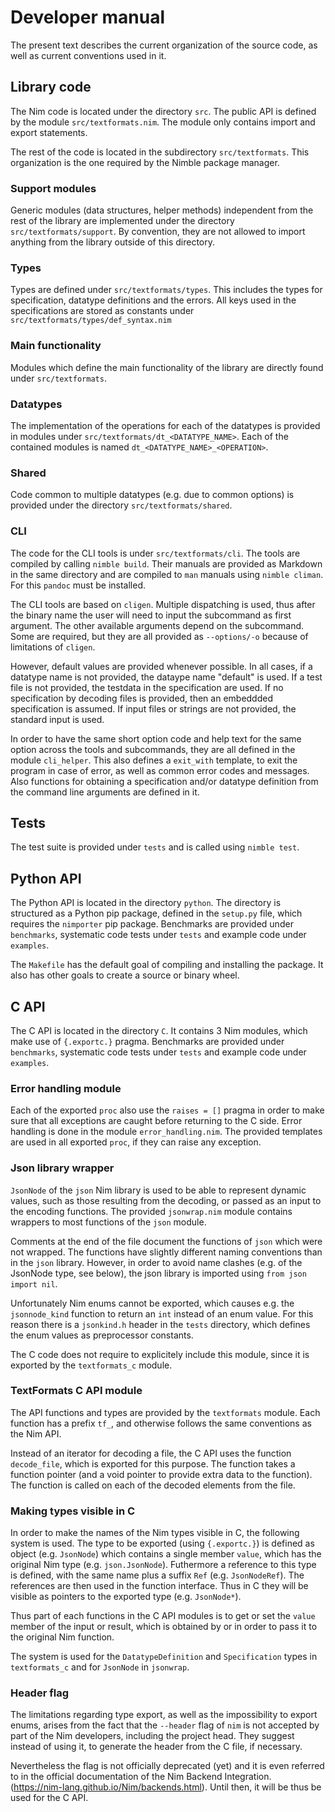 # Developer manual

The present text describes the current organization of the source code,
as well as current conventions used in it.

## Library code

The Nim code is located under the directory `src`. The public API
is defined by the module `src/textformats.nim`. The module only contains
import and export statements.

The rest of the code is located
in the subdirectory `src/textformats`. This organization is the one
required by the Nimble package manager.

### Support modules

Generic modules (data structures, helper methods) independent from
the rest of the library are implemented under the directory
`src/textformats/support`. By convention, they are not allowed
to import anything from the library outside of this directory.

### Types

Types are defined under `src/textformats/types`. This includes
the types for specification, datatype definitions and the errors.
All keys used in the specifications are stored as constants
under `src/textformats/types/def_syntax.nim`

### Main functionality

Modules which define the main functionality of the library are directly
found under `src/textformats`.

### Datatypes

The implementation of the operations for each of the datatypes
is provided in modules under `src/textformats/dt_<DATATYPE_NAME>`.
Each of the contained modules is named `dt_<DATATYPE_NAME>_<OPERATION>`.

### Shared

Code common to multiple datatypes (e.g. due to common options)
is provided under the directory `src/textformats/shared`.

### CLI

The code for the CLI tools is under `src/textformats/cli`. The tools
are compiled by calling `nimble build`. Their manuals
are provided as Markdown in the same directory and are compiled to
`man` manuals using `nimble climan`. For this `pandoc` must be installed.

The CLI tools are based on `cligen`. Multiple dispatching is used, thus
after the binary name the user will need to input the subcommand as first
argument. The other available arguments depend on the subcommand. Some
are required, but they are all provided as `--options/-o` because of
limitations of `cligen`.

However, default values are provided whenever possible.
In all cases, if a datatype name is not provided, the dataype name
"default" is used. If a test file is not provided, the testdata in the
specification are used. If no specification by decoding files
is provided, then an embeddded specification is assumed. If input
files or strings are not provided, the standard input is used.

In order to have the same short option code and help text for the same option
across the tools and subcommands, they are all defined in the module
`cli_helper`. This also defines a `exit_with` template, to exit
the program in case of error, as well as common error codes and messages.
Also functions for obtaining a specification and/or datatype definition
from the command line arguments are defined in it.

## Tests

The test suite is provided under `tests` and is called using `nimble test`.

## Python API

The Python API is located in the directory `python`. The directory is structured
as a Python pip package, defined in the `setup.py` file, which requires
the `nimporter` pip package.
Benchmarks are provided under `benchmarks`, systematic code tests under
`tests` and example code under `examples`.

The `Makefile` has the default goal of compiling and installing the package.
It also has other goals to create a source or binary wheel.

## C API

The C API is located in the directory `C`.
It contains 3 Nim modules, which make use of `{.exportc.}` pragma.
Benchmarks are provided under `benchmarks`, systematic code tests under
`tests` and example code under `examples`.

### Error handling module

Each of the exported `proc` also use the `raises = []` pragma in order
to make sure that all exceptions are caught before returning to the C side.
Error handling is done in the module `error_handling.nim`. The provided
templates are used in all exported `proc`, if they can raise any exception.

### Json library wrapper

`JsonNode` of the `json` Nim library is used to be able to represent dynamic
values, such as those resulting from the decoding, or passed as an input to the
encoding functions.  The provided `jsonwrap.nim` module contains wrappers to
most functions of the `json` module.

Comments at the end of the file document the functions of `json` which
were not wrapped. The functions have slightly different naming conventions than
in the `json` library. However, in order to avoid name clashes (e.g. of the
JsonNode type, see below), the json library is imported using
`from json import nil`.

Unfortunately Nim enums cannot be exported, which causes e.g. the
`jsonnode_kind` function to return an `int` instead of an enum value.
For this reason there is a `jsonkind.h` header in the `tests` directory,
which defines the enum values as preprocessor constants.

The C code does not require to explicitely include this module, since
it is exported by the `textformats_c` module.

### TextFormats C API module

The API functions and types are provided by the `textformats` module.
Each function has a prefix `tf_`, and otherwise follows the same conventions
as the Nim API.

Instead of an iterator for decoding a file, the C API uses the
function `decode_file`, which is exported for this purpose.
The function takes a function pointer (and a void pointer to provide extra data
to the function). The function is called on each of the decoded elements
from the file.

### Making types visible in C

In order to make the names of the Nim types visible in C,
the following system is used. The type to be exported (using `{.exportc.}`)
is defined as object (e.g. `JsonNode`) which contains a single member
`value`, which has the original Nim type (e.g. `json.JsonNode`).
Futhermore a reference to this type is defined, with the same name plus a
 suffix `Ref` (e.g. `JsonNodeRef`). The references are then used
in the function interface. Thus in C they will be visible as pointers
to the exported type (e.g. `JsonNode*`).

Thus part of each functions in the C API modules is to get or set the `value`
member of the input or result, which is obtained by or in order to pass it to
the original Nim function.

The system is used for the `DatatypeDefinition` and `Specification` types
in `textformats_c` and for `JsonNode` in `jsonwrap`.

### Header flag

The limitations regarding type export, as well as the impossibility to export
enums, arises from the fact that the `--header` flag of `nim` is not
accepted by part of the Nim developers, including the project head. They
suggest instead of using it, to generate the header from the C file, if
necessary.

Nevertheless the flag is not officially deprecated (yet) and it is
even referred to in the official documentation of the Nim Backend Integration.
(https://nim-lang.github.io/Nim/backends.html).
Until then, it will be thus be used for the C API.
